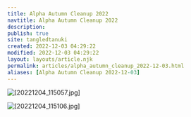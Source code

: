 ```yaml
---
title: Alpha Autumn Cleanup 2022
navtitle: Alpha Autumn Cleanup 2022
description: 
publish: true
site: tangledtanuki
created: 2022-12-03 04:29:22
modified: 2022-12-03 04:29:22
layout: layouts/article.njk
permalink: articles/alpha_autumn_cleanup_2022-12-03.html
aliases: [Alpha Autumn Cleanup 2022-12-03]
---
```



![[20221204_115057.jpg]](/img/20221204_115057.jpg "[[20221204_115057.jpg]]")

![[20221204_115106.jpg]](/img/20221204_115106.jpg "[[20221204_115106.jpg]]")